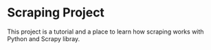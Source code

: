 # Scraping Project

This project is a tutorial and a place to learn how scraping works with Python and Scrapy libray.
